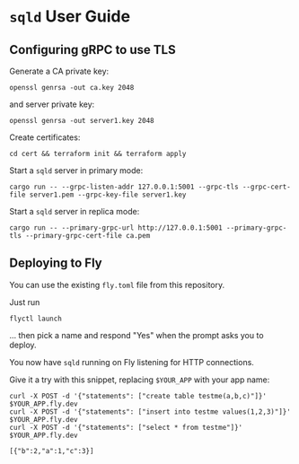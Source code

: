 # `sqld` User Guide

## Configuring gRPC to use TLS

Generate a CA private key:

```console
openssl genrsa -out ca.key 2048
```

and server private key:

```console
openssl genrsa -out server1.key 2048
```

Create certificates:

```console
cd cert && terraform init && terraform apply
```

Start a `sqld` server in primary mode:

```console
cargo run -- --grpc-listen-addr 127.0.0.1:5001 --grpc-tls --grpc-cert-file server1.pem --grpc-key-file server1.key
```

Start a `sqld` server in replica mode:

```console
cargo run -- --primary-grpc-url http://127.0.0.1:5001 --primary-grpc-tls --primary-grpc-cert-file ca.pem 
```

## Deploying to Fly

You can use the existing `fly.toml` file from this repository.

Just run
```console
flyctl launch
```
... then pick a name and respond "Yes" when the prompt asks you to deploy.

You now have `sqld` running on Fly listening for HTTP connections.

Give it a try with this snippet, replacing `$YOUR_APP` with your app name:
```
curl -X POST -d '{"statements": ["create table testme(a,b,c)"]}' $YOUR_APP.fly.dev
curl -X POST -d '{"statements": ["insert into testme values(1,2,3)"]}' $YOUR_APP.fly.dev
curl -X POST -d '{"statements": ["select * from testme"]}' $YOUR_APP.fly.dev
```
```
[{"b":2,"a":1,"c":3}]
```
